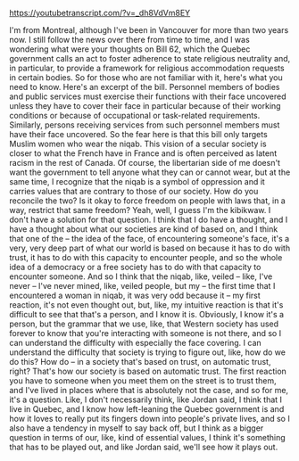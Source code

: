 https://youtubetranscript.com/?v=_dh8VdVm8EY

 I'm from Montreal, although I've been in Vancouver for more than two years now. I still follow the news over there from time to time, and I was wondering what were your thoughts on Bill 62, which the Quebec government calls an act to foster adherence to state religious neutrality and, in particular, to provide a framework for religious accommodation requests in certain bodies. So for those who are not familiar with it, here's what you need to know. Here's an excerpt of the bill. Personnel members of bodies and public services must exercise their functions with their face uncovered unless they have to cover their face in particular because of their working conditions or because of occupational or task-related requirements. Similarly, persons receiving services from such personnel members must have their face uncovered. So the fear here is that this bill only targets Muslim women who wear the niqab. This vision of a secular society is closer to what the French have in France and is often perceived as latent racism in the rest of Canada. Of course, the libertarian side of me doesn't want the government to tell anyone what they can or cannot wear, but at the same time, I recognize that the niqab is a symbol of oppression and it carries values that are contrary to those of our society. How do you reconcile the two? Is it okay to force freedom on people with laws that, in a way, restrict that same freedom? Yeah, well, I guess I'm the kibikwaw. I don't have a solution for that question. I think that I do have a thought, and I have a thought about what our societies are kind of based on, and I think that one of the – the idea of the face, of encountering someone's face, it's a very, very deep part of what our world is based on because it has to do with trust, it has to do with this capacity to encounter people, and so the whole idea of a democracy or a free society has to do with that capacity to encounter someone. And so I think that the niqab, like, veiled – like, I've never – I've never mined, like, veiled people, but my – the first time that I encountered a woman in niqab, it was very odd because it – my first reaction, it's not even thought out, but, like, my intuitive reaction is that it's difficult to see that that's a person, and I know it is. Obviously, I know it's a person, but the grammar that we use, like, that Western society has used forever to know that you're interacting with someone is not there, and so I can understand the difficulty with especially the face covering. I can understand the difficulty that society is trying to figure out, like, how do we do this? How do – in a society that's based on trust, on automatic trust, right? That's how our society is based on automatic trust. The first reaction you have to someone when you meet them on the street is to trust them, and I've lived in places where that is absolutely not the case, and so for me, it's a question. Like, I don't necessarily think, like Jordan said, I think that I live in Quebec, and I know how left-leaning the Quebec government is and how it loves to really put its fingers down into people's private lives, and so I also have a tendency in myself to say back off, but I think as a bigger question in terms of our, like, kind of essential values, I think it's something that has to be played out, and like Jordan said, we'll see how it plays out.